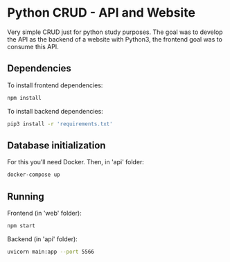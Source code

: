 # Python CRUD - API and Website

Very simple CRUD just for python study purposes. The goal was to develop the API as the backend of a website with Python3, the frontend goal was to consume this API.

## Dependencies
To install frontend dependencies:
```bash
npm install
```
To install backend dependencies:
```bash
pip3 install -r 'requirements.txt'
```

## Database initialization
For this you'll need Docker. Then, in 'api' folder:
```bash
docker-compose up
```

## Running
Frontend (in 'web' folder):
```bash
npm start
```
Backend (in 'api' folder):
```bash
uvicorn main:app --port 5566
```
